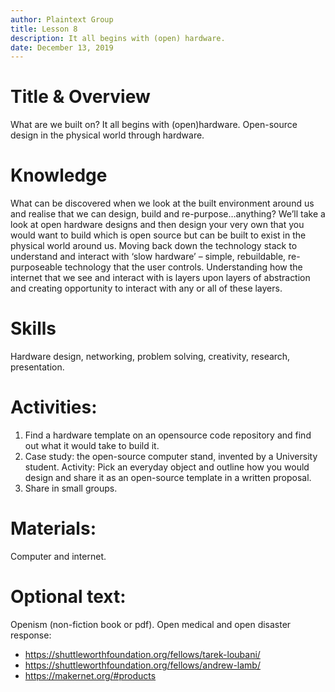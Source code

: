 ```yaml
---
author: Plaintext Group
title: Lesson 8
description: It all begins with (open) hardware.
date: December 13, 2019
---
```


# Title & Overview
What are we built on? It all begins with (open)hardware. Open-source design in the physical world through hardware.

# Knowledge
What can be discovered when we look at the built environment around us and realise that we can design, build and re-purpose…anything? We’ll take a look at open hardware designs and then design your very own that you would want to build which is open source but can be built to exist in the physical world around us.
Moving back down the technology stack to understand and interact with ‘slow hardware’ – simple, rebuildable, re-purposeable technology that the user controls.
Understanding how the internet that we see and interact with is layers upon layers of abstraction and creating opportunity to interact with any or all of these layers.

# Skills
Hardware design, networking, problem solving, creativity, research, presentation.

# Activities:
1. Find a hardware template on an opensource code repository and find out what it would take to build it.
2. Case study: the open-source computer stand, invented by a University student. Activity: Pick an everyday object and outline how you would design and share it as an open-source template in a written proposal.
3. Share in small groups.

# Materials:
Computer and internet.

# Optional text:
Openism (non-fiction book or pdf).
Open medical and open disaster response:
- https://shuttleworthfoundation.org/fellows/tarek-loubani/
- https://shuttleworthfoundation.org/fellows/andrew-lamb/
- https://makernet.org/#products
